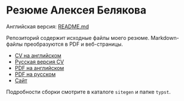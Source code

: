 # Резюме Алексея Белякова

Английская версия: [README.md](./README.md)

Репозиторий содержит исходные файлы моего резюме. Markdown-файлы преобразуются в PDF и веб-страницы.

- [CV на английском](./cv.md)
- [Русская версия CV](./cv.ru.md)
- [PDF на английском](https://github.com/qqrm/CV/releases/latest/download/Belyakov_en_typst.pdf)
- [PDF на русском](https://github.com/qqrm/CV/releases/latest/download/Belyakov_ru_typst.pdf)
- [Сайт](https://qqrm.github.io/CV/)

Подробности сборки смотрите в каталоге `sitegen` и папке `typst`.

